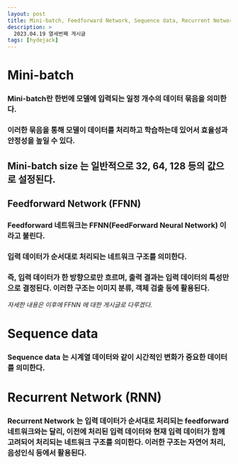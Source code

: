 ```yaml
---
layout: post
title: Mini-batch, Feedforward Network, Sequence data, Recurrent Network
description: >
  2023.04.19 열세번째 게시글
tags: [hydejack]
---
```


# Mini-batch

### Mini-batch란 한번에 모델에 입력되는 일정 개수의 데이터 묶음을 의미한다.
### 이러한 묶음을 통해 모델이 데이터를 처리하고 학습하는데 있어서 효율성과 안정성을 높일 수 있다.
## Mini-batch size 는 일반적으로 32, 64, 128 등의 값으로 설정된다.


## Feedforward Network (FFNN)
### Feedforward 네트워크는 FFNN(FeedForward Neural Network) 이라고 불린다.
### 입력 데이터가 순서대로 처리되는 네트워크 구조를 의미한다.
### 즉, 입력 데이터가 한 방향으로만 흐르며,  출력 결과는 입력 데이터의 특성만으로 결정된다. 이러한 구조는 이미지 분류, 객체 검출 등에 활용된다.
_자세한 내용은 이후에 FFNN 에 대한 게시글로 다루겠다._

# Sequence data
### Sequence data 는 시계열 데이터와 같이 시간적인 변화가 중요한 데이터를 의미한다.


# Recurrent Network (RNN)
### Recurrent Network 는 입력 데이터가 순서대로 처리되는 feedforward 네트워크와는 달리, 이전에 처리된 입력 데이터와 현재 입력 데이터가 함께 고려되어 처리되는 네트워크 구조를 의미한다. 이러한 구조는 자연어 처리, 음성인식 등에서 활용된다.
